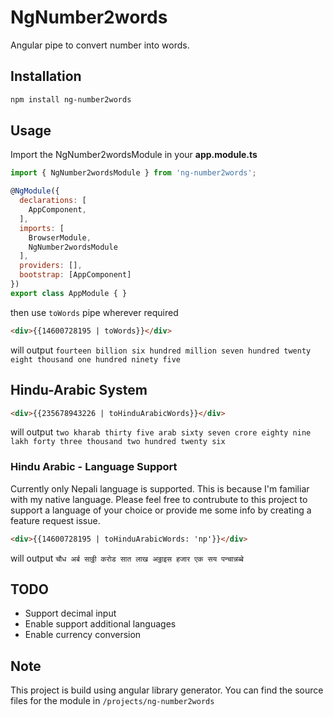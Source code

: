# NgNumber2words
Angular pipe to convert number into words.

## Installation
```bash
npm install ng-number2words
```

## Usage
Import the NgNumber2wordsModule in your **app.module.ts**

```js
import { NgNumber2wordsModule } from 'ng-number2words';

@NgModule({
  declarations: [
    AppComponent,
  ],
  imports: [
    BrowserModule,
    NgNumber2wordsModule
  ],
  providers: [],
  bootstrap: [AppComponent]
})
export class AppModule { }

```

then use `toWords` pipe wherever required
```html
<div>{{14600728195 | toWords}}</div>
```
will output
`fourteen billion six hundred million seven hundred twenty eight thousand one hundred ninety five`

## Hindu-Arabic System
```html
<div>{{235678943226 | toHinduArabicWords}}</div>
```
will output
`two kharab thirty five arab sixty seven crore eighty nine lakh forty three thousand two hundred twenty six`

### Hindu Arabic - Language Support
Currently only Nepali language is supported. This is because I'm familiar with my native language. Please feel free to contrubute to this project to support a language of your choice or provide me some info by creating a feature request issue.
```html
<div>{{14600728195 | toHinduArabicWords: 'np'}}</div>
```

will output
`चौध अर्ब साठ्ठी करोड सात लाख अठ्ठाइस हजार एक सय पन्चान्नब्बे`

## TODO
- Support decimal input
- Enable support additional languages
- Enable currency conversion


## Note
This project is build using angular library generator. You can find the source files for the module in `/projects/ng-number2words`
